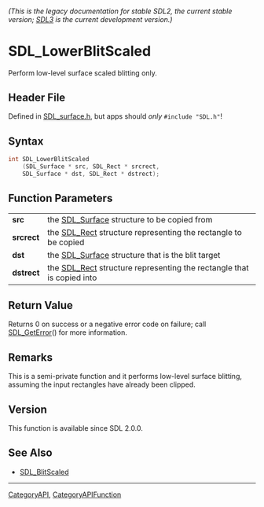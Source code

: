 ###### (This is the legacy documentation for stable SDL2, the current stable version; [SDL3](https://wiki.libsdl.org/SDL3/) is the current development version.)
# SDL_LowerBlitScaled

Perform low-level surface scaled blitting only.

## Header File

Defined in [SDL_surface.h](https://github.com/libsdl-org/SDL/blob/SDL2/include/SDL_surface.h), but apps should _only_ `#include "SDL.h"`!

## Syntax

```c
int SDL_LowerBlitScaled
    (SDL_Surface * src, SDL_Rect * srcrect,
    SDL_Surface * dst, SDL_Rect * dstrect);

```

## Function Parameters

|                 |                                                                                   |
| --------------- | --------------------------------------------------------------------------------- |
| **src**         | the [SDL_Surface](SDL_Surface) structure to be copied from                        |
| **srcrect**     | the [SDL_Rect](SDL_Rect) structure representing the rectangle to be copied        |
| **dst**         | the [SDL_Surface](SDL_Surface) structure that is the blit target                  |
| **dstrect**     | the [SDL_Rect](SDL_Rect) structure representing the rectangle that is copied into |

## Return Value

Returns 0 on success or a negative error code on failure; call
[SDL_GetError](SDL_GetError)() for more information.

## Remarks

This is a semi-private function and it performs low-level surface blitting,
assuming the input rectangles have already been clipped.

## Version

This function is available since SDL 2.0.0.

## See Also

* [SDL_BlitScaled](SDL_BlitScaled)

----
[CategoryAPI](CategoryAPI), [CategoryAPIFunction](CategoryAPIFunction)


